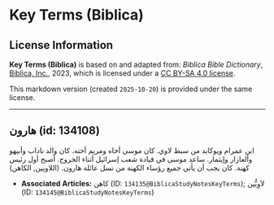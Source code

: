 # Key Terms (Biblica)

## License Information

**Key Terms (Biblica)** is based on and adapted from: _Biblica Bible Dictionary_, [Biblica, Inc.](https://www.biblica.com/), 2023, which is licensed under a [CC BY-SA 4.0 license](https://creativecommons.org/licenses/by-sa/4.0/legalcode.en).

This markdown version (created `2025-10-20`) is provided under the same license.



--------------------------------

## هارون (id: 134108)

ابن عمرام ويوكابد من سبط لاوي. كان موسى أخاه ومريم أخته. كان والد ناداب وأبيهو وألعازار وإيثمار. ساعد موسى في قيادة شعب إسرائيل أثناء الخروج. أصبح أول رئيس كهنة. كان يجب أن يأتي جميع رؤساء الكهنة من نسل عائلة هارون. (اللاويين, الكاهن)

* **Associated Articles:** كاهن (ID: `134135@BiblicaStudyNotesKeyTerms`); لاَوِيُّين  (ID: `134145@BiblicaStudyNotesKeyTerms`)

